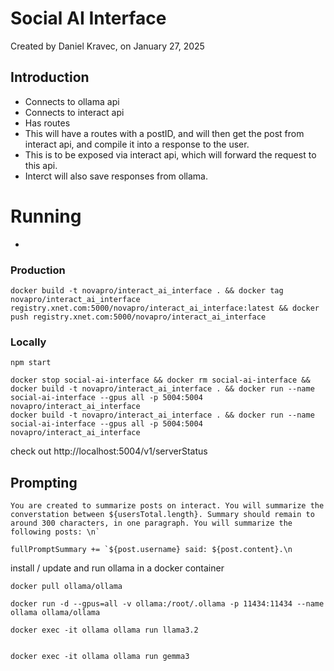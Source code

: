 # Social AI Interface
Created by Daniel Kravec, on January 27, 2025


## Introduction
- Connects to ollama api
- Connects to interact api
- Has routes
- This will have a routes with a postID, and will then get the post from interact api, and compile it into a response to the user.
- This is to be exposed via interact api, which will forward the request to this api.
- Interct will also save responses from ollama.



# Running 
- 

### Production
```
docker build -t novapro/interact_ai_interface . && docker tag novapro/interact_ai_interface registry.xnet.com:5000/novapro/interact_ai_interface:latest && docker push registry.xnet.com:5000/novapro/interact_ai_interface
```

### Locally
```
npm start
```
```
docker stop social-ai-interface && docker rm social-ai-interface && docker build -t novapro/interact_ai_interface . && docker run --name social-ai-interface --gpus all -p 5004:5004 novapro/interact_ai_interface 
docker build -t novapro/interact_ai_interface . && docker run --name social-ai-interface --gpus all -p 5004:5004 novapro/interact_ai_interface 
```
check out 
http://localhost:5004/v1/serverStatus


### 

## Prompting

```
You are created to summarize posts on interact. You will summarize the converstation between ${usersTotal.length}. Summary should remain to around 300 characters, in one paragraph. You will summarize the following posts: \n`

fullPromptSummary += `${post.username} said: ${post.content}.\n
```

install / update and run ollama in a docker container
```
docker pull ollama/ollama

docker run -d --gpus=all -v ollama:/root/.ollama -p 11434:11434 --name ollama ollama/ollama

docker exec -it ollama ollama run llama3.2


docker exec -it ollama ollama run gemma3
```